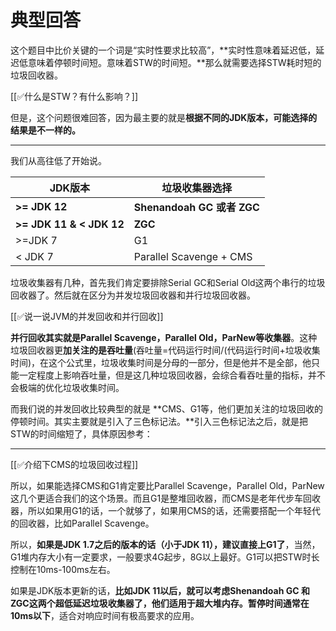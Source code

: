 # 典型回答


这个题目中比价关键的一个词是“实时性要求比较高”，**实时性意味着延迟低，延迟低意味着停顿时间短。意味着STW的时间短。**那么就需要选择STW耗时短的垃圾回收器。



[[✅什么是STW？有什么影响？]]



但是，这个问题很难回答，因为最主要的就是**根据不同的JDK版本，可能选择的结果是不一样的。**

****

我们从高往低了开始说。



| JDK版本 | 垃圾收集器选择 |
| --- | --- |
| **>= JDK 12** | **Shenandoah GC 或者 ZGC** |
| **>= JDK 11 & < JDK 12** | **ZGC** |
| >=JDK 7 | G1 |
| < JDK 7 | Parallel Scavenge + CMS  |




垃圾收集器有几种，首先我们肯定要排除Serial GC和Serial Old这两个串行的垃圾回收器了。然后就在区分为并发垃圾回收器和并行垃圾回收器。



[[✅说一说JVM的并发回收和并行回收]]



**并行回收其实就是Parallel Scavenge，Parallel Old，ParNew等收集器**。这种垃圾回收器更**加关注的是吞吐量**(吞吐量=代码运行时间/(代码运行时间+垃圾收集时间)，在这个公式里，垃圾收集时间是分母的一部分，但是他并不是全部，他只能一定程度上影响吞吐量，但是这几种垃圾回收器，会综合看吞吐量的指标，并不会极端的优化垃圾收集时间。



而我们说的并发回收比较典型的就是 **CMS、G1等，他们更加关注的垃圾回收的停顿时间。其实主要就是引入了三色标记法。**引入三色标记法之后，就是把STW的时间缩短了，具体原因参考：

****

[[✅介绍下CMS的垃圾回收过程]]



所以，如果能选择CMS和G1肯定要比Parallel Scavenge，Parallel Old，ParNew这几个更适合我们的这个场景。而且G1是整堆回收器，而CMS是老年代步车回收器，所以如果用G1的话，一个就够了，如果用CMS的话，还需要搭配一个年轻代的回收器，比如Parallel Scavenge。



所以，**如果是JDK 1.7之后的版本的话（小于JDK 11），建议直接上G1了**，当然，G1堆内存大小有一定要求，一般要求4G起步，8G以上最好。G1可以把STW时长控制在10ms-100ms左右。



如果是JDK版本更新的话，**比如JDK 11以后，就可以考虑Shenandoah GC 和 ZGC这两个超低延迟垃圾收集器了，他们适用于超大堆内存。暂停时间通常在10ms以下**，适合对响应时间有极高要求的应用。









